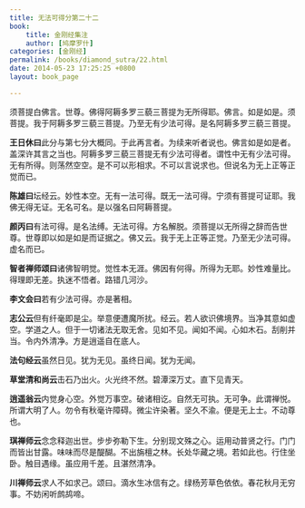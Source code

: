 ```yaml
---
title: 无法可得分第二十二
book:
    title: 金刚经集注
    author: [鸠摩罗什]
categories: [金刚经]
permalink: /books/diamond_sutra/22.html
date: 2014-05-23 17:25:25 +0800
layout: book_page

---
```


须菩提白佛言。世尊。佛得阿耨多罗三藐三菩提为无所得耶。佛言。如是如是。须菩提。我于阿耨多罗三藐三菩提。乃至无有少法可得。是名阿耨多罗三藐三菩提。

**王日休曰**此分与第七分大概同。于此再言者。为续来听者说也。佛言如是如是者。盖深许其言之当也。阿耨多罗三藐三菩提无有少法可得者。谓性中无有少法可得。无有所得。则荡然空空。是不可以形相求。不可以言说求也。但说名为无上正等正觉而已。

**陈雄曰**坛经云。妙性本空。无有一法可得。既无一法可得。宁须有菩提可证耶。我佛无得无证。无名可名。是以强名曰阿耨菩提。

**颜丙曰**有法可得。是名法缚。无法可得。方名解脱。须菩提以无所得之辞而告世尊。世尊即以如是如是而证据之。佛又云。我于无上正等正觉。乃至无少法可得。虚名而已。

**智者禅师颂曰**诸佛智明觉。觉性本无涯。佛因有何得。所得为无耶。妙性难量比。得理即无差。执迷不悟者。路错几河沙。

**李文会曰**若有少法可得。亦是著相。

**志公云**但有纤毫即是尘。举意便遭魔所扰。经云。若人欲识佛境界。当净其意如虚空。学道之人。但于一切诸法无取无舍。见如不见。闻如不闻。心如木石。刮削并当。令内外清净。方是逍遥自在底人。

**法句经云**虽然日见。犹为无见。虽终日闻。犹为无闻。

**草堂清和尚云**击石乃出火。火光终不然。碧潭深万丈。直下见青天。

**逍遥翁云**内觉身心空。外觉万事空。破诸相讫。自然无可执。无可争。此谓禅悦。所谓大明了人。勿令有秋毫许障碍。微尘许染著。坚久不渝。便是无上士。不动尊也。

**琪禅师云**念念释迦出世。步步弥勒下生。分别现文殊之心。运用动普贤之行。门门而皆出甘露。味味而尽是醍醐。不出旃檀之林。长处华藏之境。若如此也。行住坐卧。触目遇缘。虽应用千差。且湛然清净。

**川禅师云**求人不如求己。颂曰。滴水生冰信有之。绿杨芳草色依依。春花秋月无穷事。不妨闲听鹧鸪啼。 

